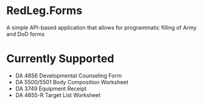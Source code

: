 # RedLeg.Forms

A simple API-based application that allows for programmatic filling of Army and DoD forms

# Currently Supported

- DA 4856 Developmental Counseling Form
- DA 5500/5501 Body Composition Worksheet
- DA 3749 Equipment Receipt
- DA 4655-R Target List Worksheet
